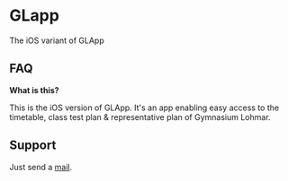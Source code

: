 # GLapp
The iOS variant of GLApp

## FAQ

**What is this?**

This is the iOS version of GLApp. It's an app enabling easy access to the timetable, class test plan & representative plan of Gymnasium Lohmar.

## Support

Just send a [mail](mailto:glapp.app@gmail.com).
